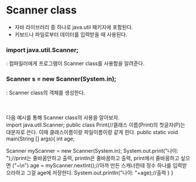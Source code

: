 # Scanner class
- 자바 라이브러리 중 하나로 java.util 패키지에 포함된다.
- 키보드나 파일로부터 데이터를 입력받을 때 사용된다.
### import java.util.Scanner;
: 컴파일러에게 프로그램이 Scanner class를 사용함을 알려준다.
### Scanner s = new Scanner(System.in);
: Scanner class의 객체를 생성한다.

<br /> 
<br /> 다음 예시를 통해 Scanner class의 사용을 알아보자.
<br /> 
  import java.util.Scanner;
  public class Print{//클래스 이름(Print)의 첫글자(P)는 대문자로 쓴다. 이때 클래스이름이랑 파일이름이랑 같게 한다.
	public static void main(String [] args){
  int age;
  
  Scanner myScanner = new Scanner(System.in);
  System.out.print("나이: ");//print는 줄바꿈안하고 출력, println은 줄바꿈하고 출력, print에서 줄바꿈하고 싶으면 ("~\n")
  age = myScanner.nextInt();//아까 만든 스캐너한테 정수 하나를 입력받으라하고 그걸 age에 저장한다.
  System.out.println("나이: "+age);//출력
  }
  }
